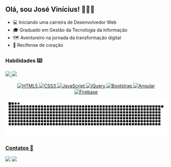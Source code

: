 ## Olá, sou José Vinícius! 👨🏽‍💻

- 💻 Iniciando uma carreira de Desenvolvedor Web
- 🎓 Graduado em Gestão da Tecnologia da Informação
- 🗺️ Aventureiro na jornada da transformação digital
- 💙 Recifense de coração

##
### Habilidades ⌨️
<div>
  <a href="https://github.com/euviniciusdev">
  <img height="180em" src="https://github-readme-stats.vercel.app/api?username=euviniciusdev&show_icons=true&theme=dark&include_all_commits=true&count_private=true"/>
  <img height="180em" src="https://github-readme-stats.vercel.app/api/top-langs/?username=euviniciusdev&layout=compact&langs_count=7&theme=dark"/>
</div>
  
<div style="display: inline_block" align="center"><br>
  <img align="center" alt="HTML5" height="30" width="40" src="https://cdn.jsdelivr.net/gh/devicons/devicon/icons/html5/html5-original.svg">
  <img align="center" alt="CSS3" height="30" width="40" src="https://cdn.jsdelivr.net/gh/devicons/devicon/icons/css3/css3-original.svg">
  <img align="center" alt="JavaScript" height="30" width="40" src="https://cdn.jsdelivr.net/gh/devicons/devicon/icons/javascript/javascript-original.svg">
  <img align="center" alt="jQuery" height="30" width="40" src="https://cdn.jsdelivr.net/gh/devicons/devicon/icons/jquery/jquery-plain.svg">
  <img align="center" alt="Bootstrap" height="30" width="40" src="https://cdn.jsdelivr.net/gh/devicons/devicon/icons/bootstrap/bootstrap-original.svg">
  <img align="center" alt="Angular" height="30" width="40" src="https://cdn.jsdelivr.net/gh/devicons/devicon/icons/angularjs/angularjs-original.svg">
  <img align="center" alt="Firebase" height="30" width="40" src="https://cdn.jsdelivr.net/gh/devicons/devicon/icons/firebase/firebase-plain.svg">
  
   ![Snake animation](https://github.com/euviniciusdev/euviniciusdev/blob/output/github-contribution-grid-snake.svg)
</div>
  
  ##
  ### Contatos 💬
 <div>
   <a href = "mailto:josevinicius.vin@gmail.com"><img src="https://img.shields.io/badge/Gmail-D14836?style=for-the-badge&logo=gmail&logoColor=white"></a>
    <a href="https://www.linkedin.com/in/josevinicius-ti" target="_blank"><img src="https://img.shields.io/badge/LinkedIn-0077B5?style=for-the-badge&logo=linkedin&logoColor=white"></a> 
 </div>
